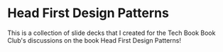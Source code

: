 # Head First Design Patterns

This is a collection of slide decks that I created for the Tech Book Book Club's discussions on the book Head First Design Patterns!
